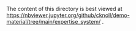 The content of this directory is best viewed at <https://nbviewer.jupyter.org/github/cknoll/demo-material/tree/main/expertise_system/> .
